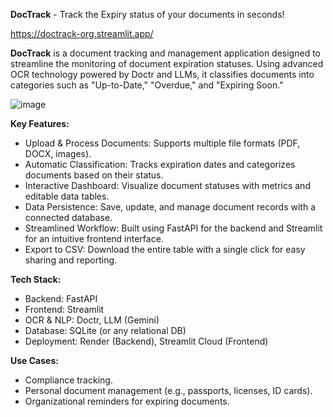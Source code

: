 **DocTrack** - Track the Expiry status of your documents in seconds!

https://doctrack-org.streamlit.app/

**DocTrack** is a document tracking and management application designed to streamline the monitoring of document expiration statuses. Using advanced OCR technology powered by Doctr and LLMs, it classifies documents into categories such as "Up-to-Date," "Overdue," and "Expiring Soon." 

![image](https://github.com/user-attachments/assets/f68f86e6-db2c-4208-b390-53a9a3d9783d)

**Key Features:**
- Upload & Process Documents: Supports multiple file formats (PDF, DOCX, images).
- Automatic Classification: Tracks expiration dates and categorizes documents based on their status.
- Interactive Dashboard: Visualize document statuses with metrics and editable data tables.
- Data Persistence: Save, update, and manage document records with a connected database.
- Streamlined Workflow: Built using FastAPI for the backend and Streamlit for an intuitive frontend interface.
- Export to CSV: Download the entire table with a single click for easy sharing and reporting.

**Tech Stack:**
- Backend: FastAPI
- Frontend: Streamlit
- OCR & NLP: Doctr, LLM (Gemini)
- Database: SQLite (or any relational DB)
- Deployment: Render (Backend), Streamlit Cloud (Frontend)

**Use Cases:**
- Compliance tracking.
- Personal document management (e.g., passports, licenses, ID cards).
- Organizational reminders for expiring documents.


